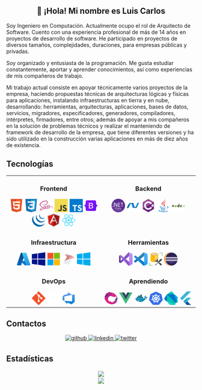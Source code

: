 <h2 align="center">👋 ¡Hola! Mi nombre es Luis Carlos</h2>

Soy Ingeniero en Computación. Actualmente ocupo el rol de Arquitecto de Software. Cuento con una experiencia profesional de más de 14 años en proyectos de desarrollo de software. He participado en proyectos de diversos tamaños, complejidades, duraciones, para empresas públicas y privadas.

Soy organizado y entusiasta de la programación. Me gusta estudiar constantemente, aportar y aprender conocimientos, así como experiencias de mis compañeros de trabajo.

Mi trabajo actual consiste en apoyar técnicamente varios proyectos de la empresa, haciendo propuestas técnicas de arquitecturas lógicas y físicas para aplicaciones, instalando infraestructuras en tierra y en nube, desarrollando: herramientas, arquitecturas, aplicaciones, bases de datos, servicios, migradores, especificadores, generadores, compiladores, intérpretes, firmadores, entre otros; además de apoyar a mis compañeros en la solución de problemas técnicos y realizar el manteniendo de framework de desarrollo de la empresa, que tiene diferentes versiones y ha sido utilizado en la construcción varias aplicaciones en más de diez años de existencia.


## Tecnologías

<div align="center">
  <table>
    <tr>
      <td valign="top" width="50%">
        <div align="center">    
          <h3>Frontend</h3>
          <a href="#"><img title="HTML5" src="./images/html5.svg" width="36" height="36" alt="html5" /></a>
          <a href="#"><img title="CCS3" src="./images/css3.svg" width="36" height="36" alt="css3" /></a>
          <a href="#"><img title="Sass" src="./images/sass.svg" width="36" height="36" alt="sass" /></a>
          <a href="#"><img title="JavaScript" src="./images/javascript.svg" width="36" height="36" alt="javascript" /></a>
          <a href="#"><img title="TypeScript" src="./images/typescript.svg" width="36" height="36" alt="typescript" /></a>
          <a href="#"><img title="Bootstrap" src="./images/bootstrap.svg" width="36" height="36" alt="bootstrap" /></a>
          <a href="#"><img title="jQuery" src="./images/jquery.svg" width="36" height="36" alt="jquery" /></a>
          <a href="#"><img title="Angular" src="./images/angular.svg" width="36" height="36" alt="angular" /></a>
          <a href="#"><img title="React" src="./images/react.svg" width="36" height="36" alt="react" /></a>
        </div>
      </td>
      <td valign="top" width="50%">
        <div align="center">  
          <h3>Backend</h3>
          <a href="#"><img title=".Net Core" src="./images/netcore.svg" width="36" height="36" alt="netcore" /></a>
          <a href="#"><img title=".Net Framework" src="./images/netframework.svg" width="36" height="36" alt="netframework" /></a>
          <a href="#"><img title="C#" src="./images/csharp.svg" width="36" height="36" alt="csharp" /></a>
          <a href="#"><img title="Java" src="./images/java.svg" width="36" height="36" alt="java" /></a>
          <a href="#"><img title="Node.js" src="./images/nodejs.svg" width="36" height="36" alt="nodejs" /></a>
        </div>
      </td>
    </tr>
    <tr>
      <td valign="top" width="50%">
        <div align="center">
          <h3>Infraestructura</h3>
          <a href="#"><img title="Microsoft Azure" src="./images/azure.svg" width="36" height="36" alt="azure" /></a>
          <a href="#"><img title="Windows Server" src="./images/windows-server.svg" width="36" height="36" alt="windows-server" /></a>
          <a href="#"><img title="Microsoft Internet Information Services" src="./images/iis-server.svg" width="36" height="36" alt="iis-server" /></a>
          <a href="#"><img title="Microsoft SQL Server" src="./images/sql-server.svg" width="36" height="36" alt="sql-server" /></a>
          <a href="#"><img title="Windows" src="./images/windows.svg" width="36" height="36" alt="windows" /></a>
        </div>
      </td>
      <td valign="top" width="50%">
        <div align="center">
          <h3>Herramientas</h3>
          <a href="#"><img title="Visual Studio" src="./images/visual-studio.svg" width="36" height="36" alt="visual-studio" /></a>
          <a href="#"><img title="Visual Studio Code" src="./images/visual-studio-code.svg" width="36" height="36" alt="visual-studio-code" /></a>
          <a href="#"><img title="Microsoft SQL Server Management Studio" src="./images/sql-management.png" width="36" height="36" alt="sql-management" /></a>
          <a href="#"><img title="Eclipse" src="./images/eclipse.svg" width="36" height="36" alt="eclipse" /></a>
        </div>
      </td>
    </tr>
    <tr>
      <td valign="top" width="50%">
        <div align="center">
          <h3>DevOps</h3>
            <a href="#"><img title="Git" src="./images/git.svg" width="36" height="36" alt="git" /></a>
            <a href="#"><img title="GitHub" src="./images/github.svg" width="36" height="36" alt="github" /></a>
            <a href="#"><img title="Azure DevOps" src="./images/azure-devops.svg" width="36" height="36" alt="azure-devops" /></a>
          </div>
      </td>
      <td valign="top" width="50%">
      <div align="center">
          <h3>Aprendiendo</h3>
            <a href="#"><img title="RxJs" src="./images/rxjs.svg" width="36" height="36" alt="rxjs" /></a>
            <a href="#"><img title="Vue" src="./images/vue.svg" width="36" height="36" alt="vue" /></a>
            <a href="#"><img title="Docker" src="./images/docker.svg" width="36" height="36" alt="docker" /></a>
            <a href="#"><img title="Kubernetes" src="./images/kubernetes.svg" width="36" height="36" alt="kubernetes" /></a>
            <a href="#"><img title="Dart" src="./images/dart.svg" width="36" height="36" alt="dart" /></a>
            <a href="#"><img title="Flutter" src="./images/flutter.svg" width="36" height="36" alt="flutter" /></a>
          </div>
      </div>
      </td>
    </tr>
  </table> 
</div>


## Contactos

<div align="center">
<a href="https://github.com/luiscasalas16" target="_blank">
<img src=https://img.shields.io/badge/github-%2324292e.svg?&style=for-the-badge&logo=github&logoColor=white alt=github style="margin-bottom: 5px;" />
</a>
<a href="https://linkedin.com/in/luiscasalas16" target="_blank">
<img src=https://img.shields.io/badge/linkedin-%231E77B5.svg?&style=for-the-badge&logo=linkedin&logoColor=white alt=linkedin style="margin-bottom: 5px;" />
</a>  
<a href="https://twitter.com/luiscasalas16" target="_blank">
<img src=https://img.shields.io/badge/twitter-%2300acee.svg?&style=for-the-badge&logo=twitter&logoColor=white alt=twitter style="margin-bottom: 5px;" />
</a>
</div>


## Estadísticas

<div align="center"><img src="https://github-readme-stats.vercel.app/api?username=luiscasalas16&show_icons=true&count_private=true&hide_border=true" align="center" /></div>  

<div align="center">
<img src="https://komarev.com/ghpvc/?username=luiscasalas16&&style=flat-square" align="center" />
</div>  
